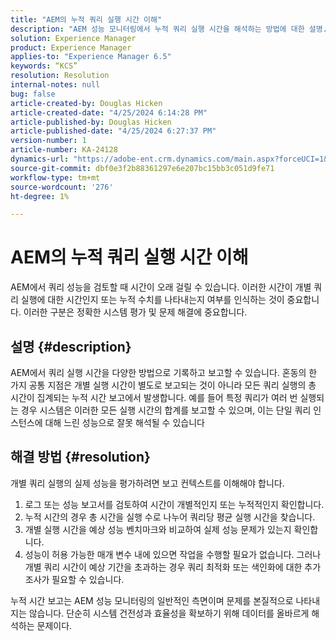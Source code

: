 ```yaml
---
title: "AEM의 누적 쿼리 실행 시간 이해"
description: "AEM 성능 모니터링에서 누적 쿼리 실행 시간을 해석하는 방법에 대한 설명."
solution: Experience Manager
product: Experience Manager
applies-to: "Experience Manager 6.5"
keywords: “KCS”
resolution: Resolution
internal-notes: null
bug: false
article-created-by: Douglas Hicken
article-created-date: "4/25/2024 6:14:28 PM"
article-published-by: Douglas Hicken
article-published-date: "4/25/2024 6:27:37 PM"
version-number: 1
article-number: KA-24128
dynamics-url: "https://adobe-ent.crm.dynamics.com/main.aspx?forceUCI=1&pagetype=entityrecord&etn=knowledgearticle&id=c8d669a5-2f03-ef11-a1fe-6045bd006793"
source-git-commit: dbf0e3f2b88361297e6e207bc15bb3c051d9fe71
workflow-type: tm+mt
source-wordcount: '276'
ht-degree: 1%

---
```


# AEM의 누적 쿼리 실행 시간 이해


AEM에서 쿼리 성능을 검토할 때 시간이 오래 걸릴 수 있습니다. 이러한 시간이 개별 쿼리 실행에 대한 시간인지 또는 누적 수치를 나타내는지 여부를 인식하는 것이 중요합니다. 이러한 구분은 정확한 시스템 평가 및 문제 해결에 중요합니다.

## 설명 {#description}


AEM에서 쿼리 실행 시간을 다양한 방법으로 기록하고 보고할 수 있습니다. 혼동의 한 가지 공통 지점은 개별 실행 시간이 별도로 보고되는 것이 아니라 모든 쿼리 실행의 총 시간이 집계되는 누적 시간 보고에서 발생합니다. 예를 들어 특정 쿼리가 여러 번 실행되는 경우 시스템은 이러한 모든 실행 시간의 합계를 보고할 수 있으며, 이는 단일 쿼리 인스턴스에 대해 느린 성능으로 잘못 해석될 수 있습니다


## 해결 방법 {#resolution}


개별 쿼리 실행의 실제 성능을 평가하려면 보고 컨텍스트를 이해해야 합니다.

1. 로그 또는 성능 보고서를 검토하여 시간이 개별적인지 또는 누적적인지 확인합니다.
2. 누적 시간의 경우 총 시간을 실행 수로 나누어 쿼리당 평균 실행 시간을 찾습니다.
3. 개별 실행 시간을 예상 성능 벤치마크와 비교하여 실제 성능 문제가 있는지 확인합니다.
4. 성능이 허용 가능한 매개 변수 내에 있으면 작업을 수행할 필요가 없습니다. 그러나 개별 쿼리 시간이 예상 기간을 초과하는 경우 쿼리 최적화 또는 색인화에 대한 추가 조사가 필요할 수 있습니다.


누적 시간 보고는 AEM 성능 모니터링의 일반적인 측면이며 문제를 본질적으로 나타내지는 않습니다. 단순히 시스템 건전성과 효율성을 확보하기 위해 데이터를 올바르게 해석하는 문제이다.
